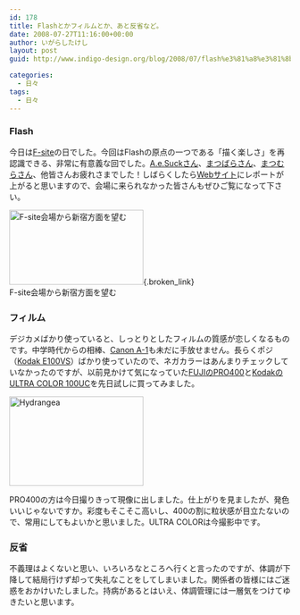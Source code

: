 ```yaml
---
id: 178
title: Flashとかフィルムとか、あと反省など。
date: 2008-07-27T11:16:00+00:00
author: いがらしたけし
layout: post
guid: http://www.indigo-design.org/blog/2008/07/flash%e3%81%a8%e3%81%8b%e3%83%95%e3%82%a3%e3%83%ab%e3%83%a0%e3%81%a8%e3%81%8b%e3%80%81%e3%81%82%e3%81%a8%e5%8f%8d%e7%9c%81%e3%81%aa%e3%81%a9%e3%80%82/

categories:
  - 日々
tags:
  - 日々
---
```

### Flash

今日は[F-site](http://www.f-site.org/)の日でした。今回はFlashの原点の一つである「描く楽しさ」を再認識できる、非常に有意義な回でした。[A.e.Suckさん](http://www.ae-suck.com/)、[まつばらさん](http://www.asahi-net.or.jp/~tz9a-mtbr/)、[まつむらさん](http://www.makion.net/)、他皆さんお疲れさまでした！しばらくしたら[Webサイト](http://f-site.org/articles/2008/07/27103524.html)にレポートが上がると思いますので、会場に来られなかった皆さんもぜひご覧になって下さい。

[<img src="http://art7.photozou.jp/pub/767/120767/photo/11216461.jpg" alt="F-site会場から新宿方面を望む" width="240" height="134" />](http://photozou.jp/photo/show/120767/11216461){.broken_link}  
F-site会場から新宿方面を望む

### フィルム

デジカメばかり使っていると、しっとりとしたフィルムの質感が恋しくなるものです。中学時代からの相棒、[Canon A-1](http://ja.wikipedia.org/wiki/%E3%82%AD%E3%83%A4%E3%83%8E%E3%83%B3_A-1)も未だに手放せません。長らくポジ（[Kodak E100VS](http://wwwjp.kodak.com/JP/ja/professional/products/films/e100vs/index.shtml)）ばかり使っていたので、ネガカラーはあんまりチェックしていなかったのですが、以前見かけて気になっていた[FUJIのPRO400](http://fujifilm.jp/personal/film/color/professional/index.html?pSch30105)と[KodakのULTRA COLOR 100UC](http://wwwjp.kodak.com/JP/ja/professional/products/films/ultra/index.shtml)を先日試しに買ってみました。

[<img src="http://farm4.static.flickr.com/3021/2705989731_26d58a2916_m.jpg" width="240" height="160" alt="Hydrangea" />](http://www.flickr.com/photos/takeshi81/2705989731/ "Hydrangea by Takeshi*, on Flickr")

PRO400の方は今日撮りきって現像に出しました。仕上がりを見ましたが、発色いいじゃないですか。彩度もそこそこ高いし、400の割に粒状感が目立たないので、常用にしてもよいかと思いました。ULTRA COLORは今撮影中です。</a>
  


### 反省

不義理はよくないと思い、いろいろなところへ行くと言ったのですが、体調が下降して結局行けず却って失礼なことをしてしまいました。関係者の皆様にはご迷惑をおかけいたしました。持病があるとはいえ、体調管理には一層気をつけてゆきたいと思います。
